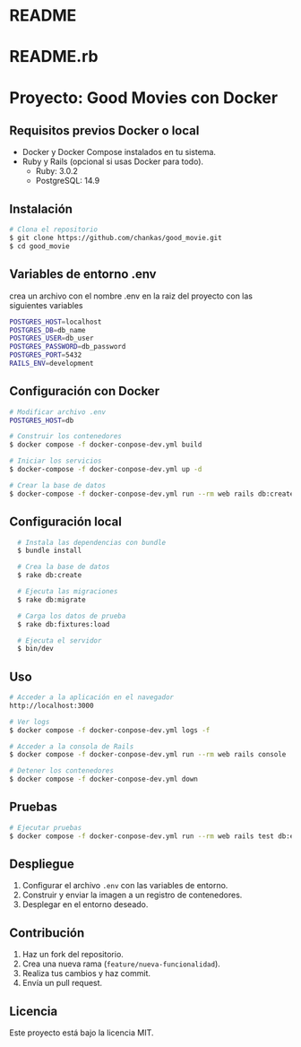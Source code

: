 # README

# README.rb

# Proyecto: Good Movies con Docker

## Requisitos previos Docker o local

- Docker y Docker Compose instalados en tu sistema.
- Ruby y Rails (opcional si usas Docker para todo).
  - Ruby: 3.0.2
  - PostgreSQL: 14.9
## Instalación

```sh
# Clona el repositorio
$ git clone https://github.com/chankas/good_movie.git
$ cd good_movie
```

## Variables de entorno .env
  crea un archivo con el nombre .env en la raiz del proyecto con las siguientes variables
  ```sh
  POSTGRES_HOST=localhost
  POSTGRES_DB=db_name
  POSTGRES_USER=db_user
  POSTGRES_PASSWORD=db_password
  POSTGRES_PORT=5432
  RAILS_ENV=development
  ```

## Configuración con Docker
  

```sh
# Modificar archivo .env 
POSTGRES_HOST=db
``` 

```sh
# Construir los contenedores
$ docker compose -f docker-conpose-dev.yml build

# Iniciar los servicios
$ docker-compose -f docker-conpose-dev.yml up -d

# Crear la base de datos
$ docker-compose -f docker-conpose-dev.yml run --rm web rails db:create db:migrate db:fixtures:load
```

## Configuración local


```sh
  # Instala las dependencias con bundle
  $ bundle install

  # Crea la base de datos
  $ rake db:create

  # Ejecuta las migraciones
  $ rake db:migrate

  # Carga los datos de prueba
  $ rake db:fixtures:load

  # Ejecuta el servidor
  $ bin/dev
```
## Uso

```sh
# Acceder a la aplicación en el navegador
http://localhost:3000

# Ver logs
$ docker compose -f docker-conpose-dev.yml logs -f

# Acceder a la consola de Rails
$ docker compose -f docker-conpose-dev.yml run --rm web rails console

# Detener los contenedores
$ docker compose -f docker-conpose-dev.yml down
```

## Pruebas

```sh
# Ejecutar pruebas 
$ docker compose -f docker-conpose-dev.yml run --rm web rails test db:environment:set RAILS_ENV=test

```

## Despliegue

1. Configurar el archivo `.env` con las variables de entorno.
2. Construir y enviar la imagen a un registro de contenedores.
3. Desplegar en el entorno deseado.

## Contribución

1. Haz un fork del repositorio.
2. Crea una nueva rama (`feature/nueva-funcionalidad`).
3. Realiza tus cambios y haz commit.
4. Envía un pull request.

## Licencia

Este proyecto está bajo la licencia MIT.
